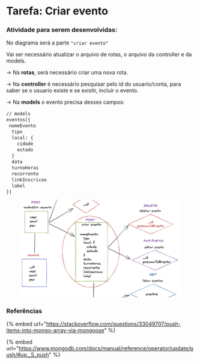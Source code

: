 # Tarefa: Criar evento

### Atividade para serem desenvolvidas:

No diagrama será a parte `"criar evento"`

Vai ser necessário atualizar o arquivo de rotas, o arquivo da controller e da models.

\-> Na **rotas**, será necessário criar uma nova rota.

\-> Na **controller** é necessário pesquisar pelo id do usuario/conta, para saber se o usuario existe e se existir, incluir o evento.

\-> Na **models** o evento precisa desses campos:

```
// models
eventos[{
 nomeEvento
  tipo
  local: {
    cidade
    estado
  }
  data
  turnoHoras
  recorrente
  linkInscricao
  label
}]
```



<figure><img src="../../.gitbook/assets/image (23).png" alt=""><figcaption></figcaption></figure>

### Referências

{% embed url="https://stackoverflow.com/questions/33049707/push-items-into-mongo-array-via-mongoose" %}

{% embed url="https://www.mongodb.com/docs/manual/reference/operator/update/push/#up._S_push" %}
